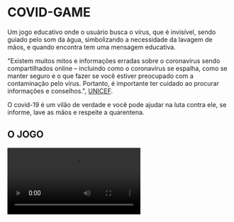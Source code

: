 # COVID-GAME

Um jogo educativo onde o usuário busca o vírus, que é invisível, sendo guiado pelo som da água, simbolizando a necessidade da lavagem de mãos, e quando encontra tem uma mensagem educativa.

"Existem muitos mitos e informações erradas sobre o coronavírus sendo compartilhados online – incluindo como o coronavírus se espalha, como se manter seguro e o que fazer se você estiver preocupado com a contaminação pelo vírus. Portanto, é importante ter cuidado ao procurar informações e conselhos.", [UNICEF](https://www.unicef.org/brazil/coronavirus-o-que-voce-precisa-saber).

O covid-19 é um vilão de verdade e você pode ajudar na luta contra ele, se informe, lave as mãos e respeite a quarentena.

## O JOGO

![GAME](./src/assets/video/CovidGame.mp4)